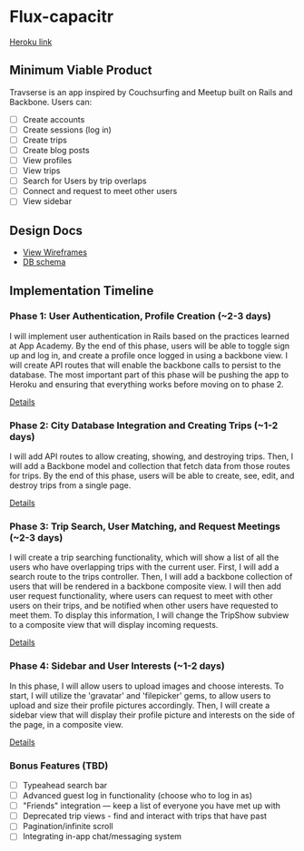 # Flux-capacitr

[Heroku link][heroku]

[heroku]: http://traverse-app.herokuapp.com

## Minimum Viable Product
Travserse is an app inspired by Couchsurfing and Meetup built on Rails and
Backbone. Users can:

<!-- This is a Markdown checklist. Use it to keep track of your progress! -->

- [ ] Create accounts
- [ ] Create sessions (log in)
- [ ] Create trips
- [ ] Create blog posts
- [ ] View profiles
- [ ] View trips
- [ ] Search for Users by trip overlaps
- [ ] Connect and request to meet other users
- [ ] View sidebar

## Design Docs
* [View Wireframes][views]
* [DB schema][schema]

[views]: ./docs/views.md
[schema]: ./docs/schema.md

## Implementation Timeline

### Phase 1: User Authentication, Profile Creation (~2-3 days)
I will implement user authentication in Rails based on the practices learned at
App Academy. By the end of this phase, users will be able to toggle sign up and
log in, and create a profile once logged in using a backbone view. I will create
API routes that will enable the backbone calls to persist to the database. The
most important part of this phase will be pushing the app to Heroku and ensuring
that everything works before moving on to phase 2.

[Details][phase-one]

### Phase 2: City Database Integration and Creating Trips (~1-2 days)
I will add API routes to allow creating, showing, and destroying trips. Then, I
will add a Backbone model and collection that fetch data from those routes for
trips. By the end of this phase, users will be able to create, see, edit, and
destroy trips from a single page.

[Details][phase-two]

### Phase 3: Trip Search, User Matching, and Request Meetings (~2-3 days)
I will create a trip searching functionality, which will show a list of all the
users who have overlapping trips with the current user. First, I will add a search
route to the trips controller. Then, I will add a backbone collection of users
that will be rendered in a backbone composite view. I will then add user request
functionality, where users can request to meet with other users on their trips,
and be notified when other users have requested to meet them. To display this
information, I will change the TripShow subview to a composite view that will
display incoming requests.

[Details][phase-three]

### Phase 4: Sidebar and User Interests (~1-2 days)
In this phase, I will allow users to upload images and choose interests. To start,
I will utilize the 'gravatar' and 'filepicker' gems, to allow users to upload and
size their profile pictures accordingly. Then, I will create a sidebar view that
will display their profile picture and interests on the side of the page, in a
composite view.

[Details][phase-four]

### Bonus Features (TBD)
- [ ] Typeahead search bar
- [ ] Advanced guest log in functionality (choose who to log in as)
- [ ] "Friends" integration — keep a list of everyone you have met up with
- [ ] Deprecated trip views - find and interact with trips that have past
- [ ] Pagination/infinite scroll
- [ ] Integrating in-app chat/messaging system

[phase-one]: ./docs/phases/phase1.md
[phase-two]: ./docs/phases/phase2.md
[phase-three]: ./docs/phases/phase3.md
[phase-four]: ./docs/phases/phase4.md
